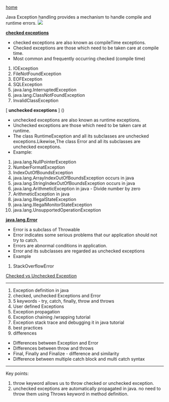 [home](https://www.javamadesoeasy.com/2015/05/exceptions-tutorial-in-java-in-detail_14.html)

Java Exception handling provides a mechanism to handle compile and runtime errors.
![](https://github.com/lekhrajdinkar/CoreJAVA/blob/master/notes/003_EXCEPTION/1.PNG)

[ **checked exceptions** ](https://www.javamadesoeasy.com/2015/11/what-are-checked-compile-time.html)
- checked exceptions are also known as compileTime exceptions.
- Checked exceptions are those which need to be taken care at compile time.
- Most common and frequently occurring checked (compile time)
1. IOException
2. FileNotFoundException
3. EOFException
4. SQLException
5. java.lang.InterruptedException
6. java.lang.ClassNotFoundException
7. InvalidClassException

[ **unchecked exceptions** ] ()
- unchecked exceptions are also known as runtime exceptions.
- Unchecked exceptions are those which need to be taken care at runtime.
- The class RuntimeException and all its subclasses are unchecked exceptions.Likewise,The class Error and all its subclasses are unchecked exceptions.
- Example:
1. java.lang.NullPointerException
2. NumberFormatException
3. IndexOutOfBoundsException
4. java.lang.ArrayIndexOutOfBoundsException occurs in java
5. java.lang.StringIndexOutOfBoundsException occurs in java
6. java.lang.ArithmeticException in java - Divide number by zero
7. ArithmeticException in java
8. java.lang.IllegalStateException
9. java.lang.IllegalMonitorStateException
10. java.lang.UnsupportedOperationException
 

[ **java.lang.Error** ](https://www.javamadesoeasy.com/2015/05/javalangerror-in-exception-handling-in.html)
- Error is a subclass of Throwable 
- Error indicates some serious problems that our application should not try to catch. 
- Errors are abnormal conditions in application. 
- Error and its subclasses are regarded as unchecked exceptions 
- Example 
1. StackOverflowError 

[Checked vs Unchecked Exception](https://www.javamadesoeasy.com/2015/05/checked-compile-time-exceptions-and.html)
***

1. Exception definition in java 
2. checked, unchecked Exceptions and Error 
3. 5 keywords - try, catch, finally, throw and throws
4. User defined Exceptions
5. Exception propagation
6. Exception chaining /wrapping tutorial
7. Exception stack trace and debugging it in java tutorial 
8. best practices
9. differences 
* Differences between Exception and Error 
* Differences between throw and throws 
* Final, Finally and Finalize - difference and similarity
* Difference between multiple catch block and multi catch syntax

***
Key points:
1. throw keyword allows us to throw checked or unchecked exception.
2. unchecked exceptions are automatically propagated in java. no need to throw them using Throws keyword in method definition.